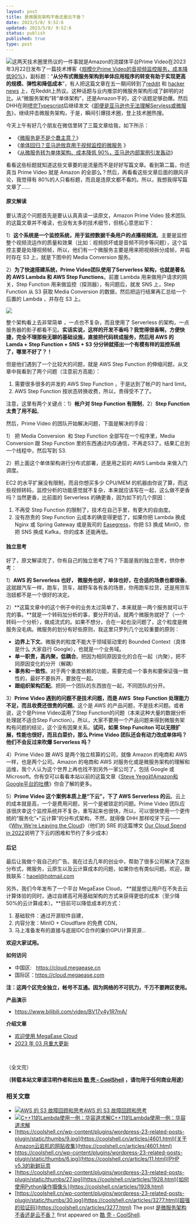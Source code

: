```yaml
---
layout: post
title: 是微服务架构不香还是云不香？
date: 2023/5/8/ 9:52:6
updated: 2023/5/8/ 9:52:6
status: publish
published: true
type: post
---
```


![](../wp-content/uploads/2023/05/monolith.microservices-300x200.png)这两天技术圈里热议的一件事就是Amazon的流媒体平台Prime Video在2023年3月22日发布了一篇技术博客《[规模化Prime Video的音视频监控服务，成本降低90%](https://www.primevideotech.com/video-streaming/scaling-up-the-prime-video-audio-video-monitoring-service-and-reducing-costs-by-90 "Scaling up the Prime Video audio/video monitoring service and reducing costs by 90%")》，副标题：“**从分布式微服务架构到单体应用程序的转变有助于实现更高的规模、弹性和降低成本**”，有人把这篇文章在五一期间转到了[reddit](https://www.reddit.com/r/programming/comments/137alxn/prime_video_switched_from_serverless_to_ec2_and/) 和 [hacker news](https://news.ycombinator.com/item?id=35811741) 上，在Reddit上热议。这种话题与业内推崇的微服务架构形成了鲜明的对比。从“微服务架构”转“单体架构”，还是Amazon干的，这个话题足够劲爆。然后DHH在刚[喷完Typescript](https://twitter.com/dhh/status/1655076668787097607)后继续发文《[即便是亚马逊也无法理解Servless或微服务](https://world.hey.com/dhh/even-amazon-can-t-make-sense-of-serverless-or-microservices-59625580)》，继续抨击微服务架构，于是，瞬间引爆技术圈，登上技术圈热搜。


今天上午有好几个朋友在微信里转了三篇文章给我，如下所示：


* 《[微服务是不是个蠢主意？](https://mp.weixin.qq.com/s/mEmz8pviahEAWy1-SA8vcg)》
* 《[单体回归？亚马逊放弃用于视频监控的微服务](https://mp.weixin.qq.com/s/7zm5YyeZhQ2mu2TJvOK5tQ) 》
* 《[从微服务转为单体架构、成本降低 90%，亚马逊内部案例引发轰动](https://mp.weixin.qq.com/s/fQtAMf4BfJxdBPWDE5ygwg)》


看看这些标题就知道这些文章要的是流量而不是好好写篇文章。看到第二篇，你还真当 Prime Video 就是 Amazon 的全部么？然后，再看看这些文章后面的跟风评论，我觉得有 80%的人只看标题，而且是连原文都不看的。所以，我想我得写篇文章了……



#### 原文解读


要认清这个问题首先是要认认真真读一读原文，Amazon Prime Video 技术团队的这篇文章并不难读，也没有太多的技术细节，但核心意思如下：


1）**这个系统是一个监控系统，用于监控数据千条用户的点播视频流**。主要是监控整个视频流运作的质量和效果（比如：视频损坏或是音频不同步等问题），这个监控主要是处理视频帧，所以，他们有一个微服务主要是用来把视频拆分成帧，并临时存在 S3 上，就是下图中的 Media Conversion 服务。


2）**为了快速搭建系统，Prime Video团队使用了Serverless 架构，也就是著名的 AWS Lambda 和 AWS Step Functions**。前置 Lambda 用来做用户请求的网关，Step Function 用来做监控（探测器），有问题后，就发 SNS 上，Step Function 从 S3 获取 Media Conversion 的数据，然后把运行结果再汇总给一个后置的 Lambda ，并存在 S3 上。


![](../wp-content/uploads/2023/05/prime.01.webp)


整个架构看上去非常简单 ，一点也不复杂，而且使用了 Serverless 的架构，一点服务器的影子都看不见。**实话实说，这样的开发不香吗？我觉得很香啊，方便快捷，完全不理那些无聊的基础设施，直接把代码转成服务，然后用 AWS 的 Lamda + Step Function + SNS + S3 分分钟就搭出一个有模有样的监控系统了，哪里不好了？！**


但是他们遇到了一个比较大的问题，就是 AWS Step Function 的伸缩问题，从文章中我看到了两个问题（注意前方高能）：


1. 需要很多很多的并发的 AWS Step Function ，于是达到了帐户的 hard limit。
2. AWS Step Function 按状态转换收费，所以，贵得受不了了。


注意，这里有两个关键点：1）**帐户对 Step Function 有限制**，2）**Step Function 太贵了用不起**。


然后，Prime Video 的团队开始解决问题，下面是解决的手段：


1） 把 Media Conversion  和 Step Function 全部写在一个程序里，Media Conversion 跟 Step Function 里的东西通过内存通信，不再走S3了。结果汇总到一个线程中，然后写到 S3.


2）把上面这个单体架构进行分布式部署，还是用之前的 AWS Lambda 来做入门调度。


EC2 的水平扩展没有限制，而且你想买多少 CPU/MEM 的机器由你说了算，而这些视频转码，监控分析的功能感觉就不复杂，本来就应该写在一起，这么做不更香吗？当然更香，比前面的 Serverless 的确更香，因为如下的几个原因：


1. 不再受 Step Function 的限制了，技术在自己手里，有更大的自由度。
2. 没有昂贵的 Step Function 云成本的确变得更低了，如果你把 Lambda 换成 Nginx 或 Spring Gateway 或是我司的 [Easegress](https://github.com/megaease/easegress)，你把 S3 换成 MinIO，你把 SNS 换成 Kafka，你的成本 还能再低。


#### 独立思考


好了，原文解读完了，你有自己的独立思考了吗？下面是我的独立思考，供你参考：


1）**AWS 的 Serverless 也好， 微服务也好，单体也好，在合适的场景也都很香**。这就跟汽车一样，跑车，货车，越野车各有各的场景，你用跑车拉货，还是用货车泡妞都不是一个很好的决定。


2）**这篇文章中的这个例子中的业务太过简单了，本来就是一两个服务就可以干完的事。**就是一个转码加分析的事，要分开的话，就两个微服务就好了（一个转码一个分析），做成流式的。如果不想分，合在一起也没问题了，这个粒度是微服务没毛病。微服务的划分有好些原则，我这里只罗列几个比较重要的原则：


* **边界上下文**。微服务的粒度不能大于领域驱动里的 Bounded Context（具体是什么 大家自行 Google），也就是一个业务域。
* **单一职责，高内聚，低耦合**。把因为相同原因变化的合在一起（内聚），把不同原因变化的分开（解耦）
* **事务和一致性**。对于两个重度依赖的功能，需要完成一个事务和要保证强一致性的，最好不要拆开，要放在一起。
* **跟组织架构匹配**。把同一个团队的东西放在一起，不同团队的分开。


3）**Prime Video 遇到的问题不是技术问题，而是 AWS  Step Function 处理能力不足，而且收费还很贵的问题**。这个是 AWS 的产品问题，不是技术问题。或者说，这个是Prime Video滥用了Step Function的问题（本来这种大量的数据分析处理就不适合Step Function）。所以，大家不要用一个产品问题来得到微服务架构有问题的结论，这个没有因果关系。**试问，如果 Step Funciton 可以无限扩展，性能也很好，而且白菜价，那么 Prime Video 团队还会有动力改成单体吗？他们不会反过来吹爆 Serverless 吗？**


4）Prime Video 跟 AWS 是两个独立核算的公司，就像 Amazon 的电商和 AWS 一样，也是两个公司。Amazon 的电商和 AWS 对服务化或是微服务架构的理解和运维，我个人认为这个世界上再也找不到另外一家公司了，包括 Google 或 Microsoft。你有空可以看看本站以前的这篇文章《[Steve Yegg对Amazon和Google平台的吐槽](https://coolshell.cn/articles/5701.html "SteveY对Amazon和Google平台的吐槽")》你会了解的更多。


5）**Prime Video 这个案例本质上是“下云”，下了 AWS Serverless 的云**。云上的成本就是高，一个是费用问题，另一个是被锁定的问题。Prime Video 团队应该很庆幸这个监控系统并不复杂，重写起来也很快，所以，可以很快使用一个更传统的“服务化”+“云计算”的分布式架构，不然，就得像 DHH 那样咬牙下云——《[Why We’re Leaving the Cloud](https://world.hey.com/dhh/why-we-re-leaving-the-cloud-654b47e0)》（他们的 SRE 的这篇博文 [Our Cloud Spend in 2022](https://dev.37signals.com/our-cloud-spend-in-2022/)说明了下云的困难和节约了多少成本）


#### 后记


最后让我做个我自己的广告。我在过去几年的创业中，帮助了很多公司解决了这些 分布式，微服务，云原生以及云计算成本的问题，如果你也有类似问题。欢迎，跟我联系：[haoel@hotmail.com](mailto:haoel@hotmail.com)


另外，我们今年发布了一个平台 MegaEase Cloud， **就是想让用户在不失去云计算体验的同时，通过自建高可用基础架构的方式来获得更低的成本（至少降 50%的云计算成本）。**目前可以降低成本的方式：


1. 基础软件：通过开源软件自建，
2. 内容分发：MinIO + Cloudflare 的免费 CDN，
3. 马上准备发布的直接与底层IDC合作的廉价GPU计算资源…


**欢迎大家试用。**


**如何访问**


* 中国区:   <https://cloud.megaease.cn>
* 国际区：<https://cloud.megaease.com>


**注：这两个区完全独立，帐号不互通。因为网络的不可抗力，千万不要跨区使用。**


**产品演示**


* <https://www.bilibili.com/video/BV17v4y1R7mA/>


**介绍文章**


* [欢迎使用 MegaEase Cloud](https://megaease.cn/zh/blog/2023/02/15/welcome-to-megaease-cloud/)
* [2023 年 03 月重大更新](https://megaease.cn/zh/blog/2023/04/06/megaease-cloud-2023.03-significant-update/)


 


（全文完）



**（转载本站文章请注明作者和出处 [酷 壳 – CoolShell](https://coolshell.cn/) ，请勿用于任何商业用途）**



### 相关文章

* [![AWS 的 S3 故障回顾和思考](../wp-content/uploads/2017/03/Amazon-Web-Services-Down-150x150.png)](https://coolshell.cn/articles/17737.html)[AWS 的 S3 故障回顾和思考](https://coolshell.cn/articles/17737.html)
* [![C++11的Lambda使用一例：华容道求解](../wp-content/uploads/2013/10/huarong-150x150.png)](https://coolshell.cn/articles/10476.html)[C++11的Lambda使用一例：华容道求解](https://coolshell.cn/articles/10476.html)
* [https://coolshell.cn/wp-content/plugins/wordpress-23-related-posts-plugin/static/thumbs/9.jpg](https://coolshell.cn/articles/4601.html)[关于Amazon云宕机的网贴收集](https://coolshell.cn/articles/4601.html)
* [https://coolshell.cn/wp-content/plugins/wordpress-23-related-posts-plugin/static/thumbs/6.jpg](https://coolshell.cn/articles/11.html)[PHP v5.3的新鲜玩意](https://coolshell.cn/articles/11.html)
* [https://coolshell.cn/wp-content/plugins/wordpress-23-related-posts-plugin/static/thumbs/27.jpg](https://coolshell.cn/articles/1928.html)[如何使用Python操作摄像头](https://coolshell.cn/articles/1928.html)
* [https://coolshell.cn/wp-content/plugins/wordpress-23-related-posts-plugin/static/thumbs/30.jpg](https://coolshell.cn/articles/3277.html)[超强的验证码](https://coolshell.cn/articles/3277.html)
The post [是微服务架构不香还是云不香？](https://coolshell.cn/articles/22422.html) first appeared on [酷 壳 - CoolShell](https://coolshell.cn).